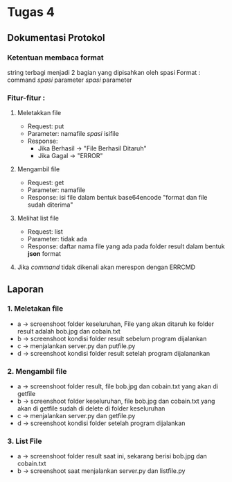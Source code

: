 # Tugas 4

## Dokumentasi Protokol

### Ketentuan membaca format

string terbagi menjadi 2 bagian yang dipisahkan oleh spasi
Format : command *spasi* parameter *spasi* parameter

### Fitur-fitur :

1. Meletakkan file
    * Request: put
    * Parameter: namafile *spasi* isifile
    * Response:
        * Jika Berhasil  -> "File Berhasil Ditaruh"
        * Jika Gagal     -> "ERROR"

2. Mengambil file
    * Request: get
    * Parameter: namafile
    * Response: isi file dalam bentuk base64encode "format dan file sudah diterima"

3. Melihat list file
    * Request: list
    * Parameter: tidak ada
    * Response: daftar nama file yang ada pada folder result dalam bentuk **json** format

4. Jika _command_ tidak dikenali akan merespon dengan ERRCMD

## Laporan

  ### 1. Meletakan file
  * a -> screenshoot folder keseluruhan, File yang akan ditaruh ke folder result adalah bob.jpg dan cobain.txt
  * b -> screenshoot kondisi folder result sebelum program dijalankan
  * c -> menjalankan server.py dan putfile.py
  * d -> screenshoot kondisi folder result setelah program dijalanankan

  ### 2. Mengambil file
  * a -> screenshoot folder result, file bob.jpg dan cobain.txt yang akan di getfile
  * b -> screenshoot folder keseluruhan, file bob.jpg dan cobain.txt yang akan di getfile sudah di delete di folder keseluruhan
  * c -> menjalankan server.py dan getfile.py
  * d -> screenshoot kondisi folder setelah program dijalankan

  ### 3. List File
  * a -> screenshoot folder result saat ini, sekarang berisi bob.jpg dan cobain.txt
  * b -> screenshoot saat menjalankan server.py dan listfile.py
